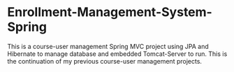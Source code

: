 # Enrollment-Management-System-Spring

This is a course-user management Spring MVC project using JPA and Hibernate to manage database and embedded Tomcat-Server to run.
This is the continuation of my previous course-user management projects.

